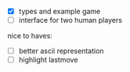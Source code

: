 - [x] types and example game
- [ ] interface for two human players

nice to haves:
- [ ] better ascii representation
- [ ] highlight lastmove
